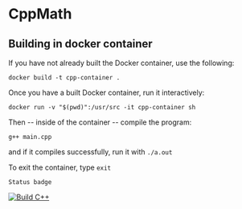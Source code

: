 # CppMath


## Building in docker container

If you have not already built the Docker container, use the following:

```
docker build -t cpp-container .
```

Once you have a built Docker container, run it interactively:

```
docker run -v "$(pwd)":/usr/src -it cpp-container sh
```

Then -- inside of the container -- compile the program:

```
g++ main.cpp
```

and if it compiles successfully, run it with `./a.out`

To exit the container, type `exit`

```
Status badge
```

[![Build C++](https://github.com/IvanGav/CppMath/actions/workflows/actions.yaml/badge.svg)](https://github.com/IvanGav/CppMath/actions/workflows/actions.yaml)
